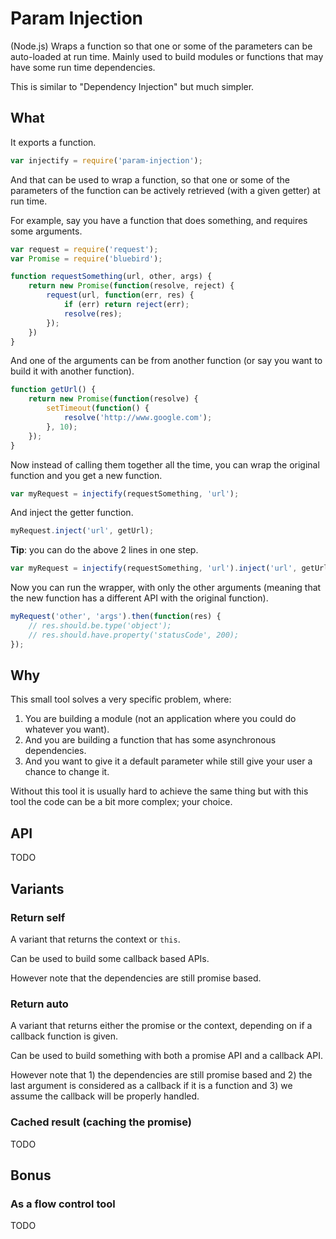 # Param Injection

(Node.js) Wraps a function so that one or some of the parameters can be auto-loaded at run time. Mainly used to build modules or functions that may have some run time dependencies.

This is similar to "Dependency Injection" but much simpler.

## What

It exports a function.

```js
var injectify = require('param-injection');
```

And that can be used to wrap a function, so that one or some of the parameters of the function can be actively retrieved (with a given getter) at run time.

For example, say you have a function that does something, and requires some arguments.

```js
var request = require('request');
var Promise = require('bluebird');

function requestSomething(url, other, args) {
    return new Promise(function(resolve, reject) {
        request(url, function(err, res) {
            if (err) return reject(err);
            resolve(res);
        });
    })
}
```

And one of the arguments can be from another function (or say you want to build it with another function).

```js
function getUrl() {
    return new Promise(function(resolve) {
        setTimeout(function() {
            resolve('http://www.google.com');
        }, 10);
    });
}
```

Now instead of calling them together all the time, you can wrap the original function and you get a new function.

```js
var myRequest = injectify(requestSomething, 'url');
```

And inject the getter function.

```js
myRequest.inject('url', getUrl);
```

__Tip__: you can do the above 2 lines in one step.

```js
var myRequest = injectify(requestSomething, 'url').inject('url', getUrl);
```

Now you can run the wrapper, with only the other arguments (meaning that the new function has a different API with the original function).

```js
myRequest('other', 'args').then(function(res) {
    // res.should.be.type('object');
    // res.should.have.property('statusCode', 200);
});
```

## Why

This small tool solves a very specific problem, where:

1. You are building a module (not an application where you could do whatever you want).
2. And you are building a function that has some asynchronous dependencies.
3. And you want to give it a default parameter while still give your user a chance to change it.

Without this tool it is usually hard to achieve the same thing but with this tool the code can be a bit more complex; your choice.

## API

TODO

## Variants

### Return self

A variant that returns the context or `this`.

Can be used to build some callback based APIs.

However note that the dependencies are still promise based.

### Return auto

A variant that returns either the promise or the context, depending on if a callback function is given.

Can be used to build something with both a promise API and a callback API.

However note that 1) the dependencies are still promise based and 2) the last argument is considered as a callback if it is a function and 3) we assume the callback will be properly handled.

### Cached result (caching the promise)

TODO

## Bonus

### As a flow control tool

TODO
